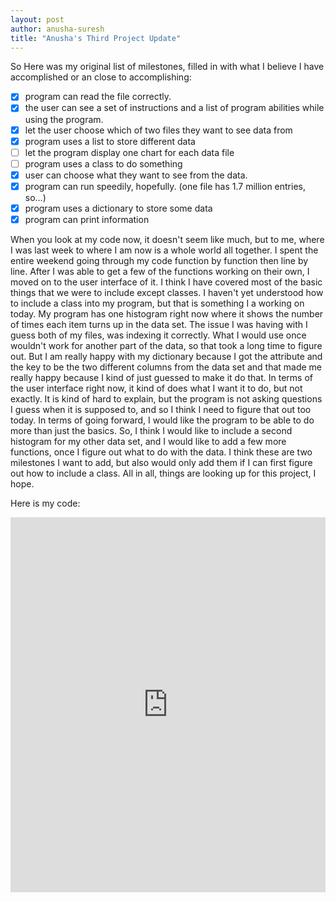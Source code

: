 ```yaml
---
layout: post
author: anusha-suresh
title: "Anusha's Third Project Update"
---
```


So Here was my original list of milestones, filled in with what I believe I have accomplished or an close to accomplishing:
- [x] program can read the file correctly.
- [x] the user can see a set of instructions and a list of program abilities while using the program.
- [x] let the user choose which of two files they want to see data from
- [x] program uses a list to store different data 
- [ ] let the program display one chart for each data file
- [ ] program uses a class to do something
- [x] user can choose what they want to see from the data.
- [x] program can run speedily, hopefully. (one file has 1.7 million entries, so…)
- [x] program uses a dictionary to store some data
- [x] program can print information

When you look at my code now, it doesn't seem like much, but to me, where I was last week to where I am now is a whole world all together. I spent the entire weekend going through my code function by function then line by line. After I was able to get a few of the functions working on their own, I moved on to the user interface of it. I think I have covered most of the basic things that we were to include except classes. I haven't yet understood how to include a class into my program, but that is something I a working on today. My program has one histogram right now where it shows the number of times each item turns up in the data set. The issue I was having with I guess both of my files, was indexing it correctly. What I would use once wouldn't work for another part of the data, so that took a long time to figure out. But I am really happy with my dictionary because I got the attribute and the key to be the two different columns from the data set and that made me really happy because I kind of just guessed to make it do that. In terms of the user interface right now, it kind of does what I want it to do, but not exactly. It is kind of hard to explain, but the program is not asking questions I guess when it is supposed to, and so I think I need to figure that out too today. In terms of going forward, I would like the program to be able to do more than just the basics. So, I think I would like to include a second histogram for my other data set, and I would like to add a few more functions, once I figure out what to do with the data. I think these are two milestones I want to add, but also would only add them if I can first figure out how to include a class. All in all, things are looking up for this project, I hope.

Here is my code:
<iframe src="https://trinket.io/embed/python3/2688cfd0bb" width="100%" height="600" frameborder="0" marginwidth="0" marginheight="0" allowfullscreen></iframe>

